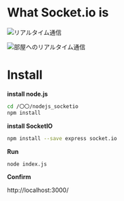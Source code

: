 # What Socket.io is

![リアルタイム通信](https://github.com/ryofujimotox/nodejs_socketio/blob/main/realtime_chat.gif "リアルタイム通信")

![部屋へのリアルタイム通信](https://github.com/ryofujimotox/nodejs_socketio/blob/main/realtime_chat_room.gif "部屋へのリアルタイム通信")


# Install

**install node.js**

``` bash
cd /〇〇/nodejs_socketio
npm install
```

**install SocketIO**

``` bash
npm install --save express socket.io
```

**Run**

``` bash
node index.js
```

**Confirm**

http://localhost:3000/

